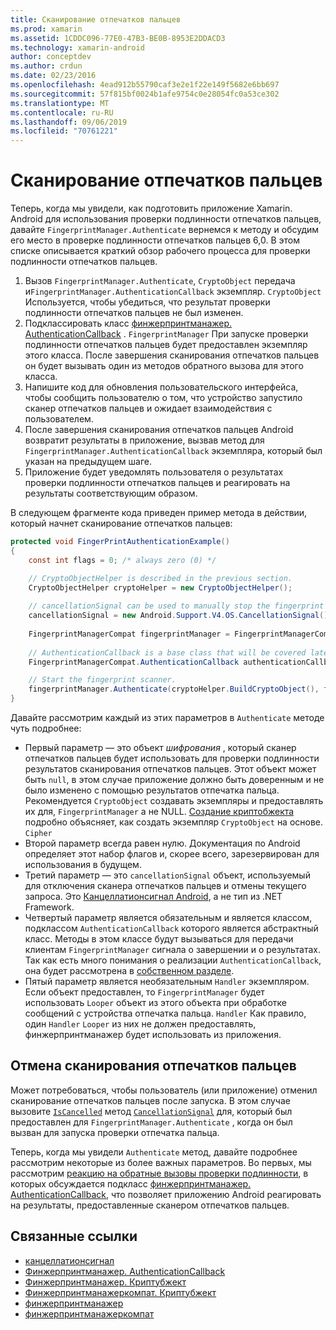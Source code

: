 ```yaml
---
title: Сканирование отпечатков пальцев
ms.prod: xamarin
ms.assetid: 1CDDC096-77E0-47B3-BE0B-8953E2DDACD3
ms.technology: xamarin-android
author: conceptdev
ms.author: crdun
ms.date: 02/23/2016
ms.openlocfilehash: 4ead912b55790caf3e2e1f22e149f5682e6bb697
ms.sourcegitcommit: 57f815bf0024b1afe9754c0e28054fc0a53ce302
ms.translationtype: MT
ms.contentlocale: ru-RU
ms.lasthandoff: 09/06/2019
ms.locfileid: "70761221"
---
```

# <a name="scanning-for-fingerprints"></a>Сканирование отпечатков пальцев

Теперь, когда мы увидели, как подготовить приложение Xamarin. Android для использования проверки подлинности отпечатков пальцев, давайте `FingerprintManager.Authenticate` вернемся к методу и обсудим его место в проверке подлинности отпечатков пальцев 6,0. В этом списке описывается краткий обзор рабочего процесса для проверки подлинности отпечатков пальцев.

1. Вызов `FingerprintManager.Authenticate`, `CryptoObject` передача и`FingerprintManager.AuthenticationCallback` экземпляр. `CryptoObject` Используется, чтобы убедиться, что результат проверки подлинности отпечатков пальцев не был изменен. 
2. Подклассировать класс [финжерпринтманажер. AuthenticationCallback](https://developer.android.com/reference/android/hardware/fingerprint/FingerprintManager.AuthenticationCallback.html) . `FingerprintManager` При запуске проверки подлинности отпечатков пальцев будет предоставлен экземпляр этого класса. После завершения сканирования отпечатков пальцев он будет вызывать один из методов обратного вызова для этого класса.
3. Напишите код для обновления пользовательского интерфейса, чтобы сообщить пользователю о том, что устройство запустило сканер отпечатков пальцев и ожидает взаимодействия с пользователем. 
4. После завершения сканирования отпечатков пальцев Android возвратит результаты в приложение, вызвав метод для `FingerprintManager.AuthenticationCallback` экземпляра, который был указан на предыдущем шаге.
5. Приложение будет уведомлять пользователя о результатах проверки подлинности отпечатков пальцев и реагировать на результаты соответствующим образом. 

В следующем фрагменте кода приведен пример метода в действии, который начнет сканирование отпечатков пальцев:

```csharp
protected void FingerPrintAuthenticationExample()
{
    const int flags = 0; /* always zero (0) */

    // CryptoObjectHelper is described in the previous section.
    CryptoObjectHelper cryptoHelper = new CryptoObjectHelper();    
    
    // cancellationSignal can be used to manually stop the fingerprint scanner. 
    cancellationSignal = new Android.Support.V4.OS.CancellationSignal();
    
    FingerprintManagerCompat fingerprintManager = FingerprintManagerCompat.From(this);
    
    // AuthenticationCallback is a base class that will be covered later on in this guide.
    FingerprintManagerCompat.AuthenticationCallback authenticationCallback = new MyAuthCallbackSample(this);

    // Start the fingerprint scanner.
    fingerprintManager.Authenticate(cryptoHelper.BuildCryptoObject(), flags, cancellationSignal, authenticationCallback, null);
}
```

Давайте рассмотрим каждый из этих параметров в `Authenticate` методе чуть подробнее:

- Первый параметр — это объект _шифрования_ , который сканер отпечатков пальцев будет использовать для проверки подлинности результатов сканирования отпечатков пальцев. Этот объект может быть `null`, в этом случае приложение должно быть доверенным и не было изменено с помощью результатов отпечатка пальца. Рекомендуется `CryptoObject` создавать экземпляры и предоставлять их для, `FingerprintManager` а не NULL. [Создание криптобжекта](~/android/platform/fingerprint-authentication/creating-a-cryptoobject.md) подробно объясняет, как создать экземпляр `CryptoObject` на основе. `Cipher`
- Второй параметр всегда равен нулю. Документация по Android определяет этот набор флагов и, скорее всего, зарезервирован для использования в будущем. 
- Третий параметр — это `cancellationSignal` объект, используемый для отключения сканера отпечатков пальцев и отмены текущего запроса. Это [Канцеллатионсигнал Android](https://developer.android.com/reference/android/os/CancellationSignal.html), а не тип из .NET Framework.
- Четвертый параметр является обязательным и является классом, подклассом `AuthenticationCallback` которого является абстрактный класс. Методы в этом классе будут вызываться для передачи клиентам `FingerprintManager` сигнала о завершении и о результатах. Так как есть много понимания о реализации `AuthenticationCallback`, она будет рассмотрена в [собственном разделе](~/android/platform/fingerprint-authentication/fingerprint-authentication-callbacks.md).
- Пятый параметр является необязательным `Handler` экземпляром. Если объект предоставлен, то `FingerprintManager` будет использовать `Looper` объект из этого объекта при обработке сообщений с устройства отпечатка пальца. `Handler` Как правило, один `Handler` `Looper` из них не должен предоставлять, финжерпринтманажер будет использовать из приложения.

## <a name="cancelling-a-fingerprint-scan"></a>Отмена сканирования отпечатков пальцев

Может потребоваться, чтобы пользователь (или приложение) отменил сканирование отпечатков пальцев после запуска. В этом случае вызовите [`IsCancelled`](https://developer.android.com/reference/android/os/CancellationSignal.html#isCanceled()) метод [`CancellationSignal`](https://developer.android.com/reference/android/os/CancellationSignal.html) для, который был предоставлен для `FingerprintManager.Authenticate` , когда он был вызван для запуска проверки отпечатка пальца.

Теперь, когда мы увидели `Authenticate` метод, давайте подробнее рассмотрим некоторые из более важных параметров. Во первых, мы рассмотрим [реакцию на обратные вызовы проверки подлинности](~/android/platform/fingerprint-authentication/fingerprint-authentication-callbacks.md), в которых обсуждается подкласс [финжерпринтманажер. AuthenticationCallback](https://developer.android.com/reference/android/hardware/fingerprint/FingerprintManager.AuthenticationCallback.html), что позволяет приложению Android реагировать на результаты, предоставленные сканером отпечатков пальцев.

## <a name="related-links"></a>Связанные ссылки

- [канцеллатионсигнал](https://developer.android.com/reference/android/os/CancellationSignal.html)
- [Финжерпринтманажер. AuthenticationCallback](https://developer.android.com/reference/android/hardware/fingerprint/FingerprintManager.AuthenticationCallback.html)
- [Финжерпринтманажер. Криптубжект](https://developer.android.com/reference/android/hardware/fingerprint/FingerprintManager.CryptoObject.html)
- [Финжерпринтманажеркомпат. Криптубжект](https://developer.android.com/reference/android/support/v4/hardware/fingerprint/FingerprintManagerCompat.CryptoObject.html)
- [финжерпринтманажер](https://developer.android.com/reference/android/hardware/fingerprint/FingerprintManager.html)
- [финжерпринтманажеркомпат](https://developer.android.com/reference/android/support/v4/hardware/fingerprint/FingerprintManagerCompat.html)
